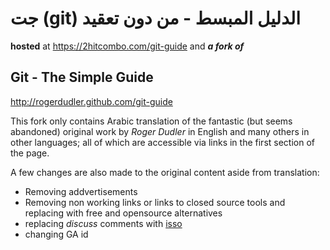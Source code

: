 # جت (git) الدليل المبسط - من دون تعقيد
**hosted** at https://2hitcombo.com/git-guide and ***a fork of*** 
## Git - The Simple Guide
http://rogerdudler.github.com/git-guide

This fork only contains Arabic translation of the fantastic (but seems abandoned) original work by _Roger Dudler_ in English and many others in other languages; all of which are accessible via links in the first section of the page.

A few changes are also made to the original content aside from translation:
* Removing addvertisements
* Removing non working links or links to closed source tools and replacing with free and opensource alternatives
* replacing _discuss_ comments with [isso](https://posativ.org/isso/)
* changing GA id
